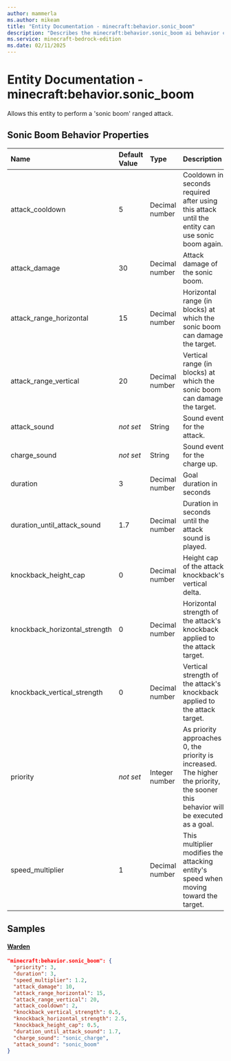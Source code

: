 ```yaml
---
author: mammerla
ms.author: mikeam
title: "Entity Documentation - minecraft:behavior.sonic_boom"
description: "Describes the minecraft:behavior.sonic_boom ai behavior component"
ms.service: minecraft-bedrock-edition
ms.date: 02/11/2025 
---
```


# Entity Documentation - minecraft:behavior.sonic_boom

Allows this entity to perform a 'sonic boom' ranged attack.


## Sonic Boom Behavior Properties

|Name       |Default Value |Type |Description |Example Values |
|:----------|:-------------|:----|:-----------|:------------- |
| attack_cooldown | 5 | Decimal number | Cooldown in seconds required after using this attack until the entity can use sonic boom again. | Warden: `2` | 
| attack_damage | 30 | Decimal number | Attack damage of the sonic boom. | Warden: `10` | 
| attack_range_horizontal | 15 | Decimal number | Horizontal range (in blocks) at which the sonic boom can damage the target. | Warden: `15` | 
| attack_range_vertical | 20 | Decimal number | Vertical range (in blocks) at which the sonic boom can damage the target. | Warden: `20` | 
| attack_sound | *not set* | String | Sound event for the attack. | Warden: `"sonic_boom"` | 
| charge_sound | *not set* | String | Sound event for the charge up. | Warden: `"sonic_charge"` | 
| duration | 3 | Decimal number | Goal duration in seconds | Warden: `3` | 
| duration_until_attack_sound | 1.7 | Decimal number | Duration in seconds until the attack sound is played. | Warden: `1.7` | 
| knockback_height_cap | 0 | Decimal number | Height cap of the attack knockback's vertical delta. | Warden: `0.5` | 
| knockback_horizontal_strength | 0 | Decimal number | Horizontal strength of the attack's knockback applied to the attack target. | Warden: `2.5` | 
| knockback_vertical_strength | 0 | Decimal number | Vertical strength of the attack's knockback applied to the attack target. | Warden: `0.5` | 
| priority | *not set* | Integer number | As priority approaches 0, the priority is increased. The higher the priority, the sooner this behavior will be executed as a goal. | Warden: `3` | 
| speed_multiplier | 1 | Decimal number | This multiplier modifies the attacking entity's speed when moving toward the target. | Warden: `1.2` | 

## Samples

#### [Warden](https://github.com/Mojang/bedrock-samples/tree/preview/behavior_pack/entities/warden.json)


```json
"minecraft:behavior.sonic_boom": {
  "priority": 3,
  "duration": 3,
  "speed_multiplier": 1.2,
  "attack_damage": 10,
  "attack_range_horizontal": 15,
  "attack_range_vertical": 20,
  "attack_cooldown": 2,
  "knockback_vertical_strength": 0.5,
  "knockback_horizontal_strength": 2.5,
  "knockback_height_cap": 0.5,
  "duration_until_attack_sound": 1.7,
  "charge_sound": "sonic_charge",
  "attack_sound": "sonic_boom"
}
```
